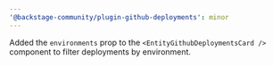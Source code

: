 ```yaml
---
'@backstage-community/plugin-github-deployments': minor
---
```


Added the `environments` prop to the `<EntityGithubDeploymentsCard />` component to filter deployments by environment.
